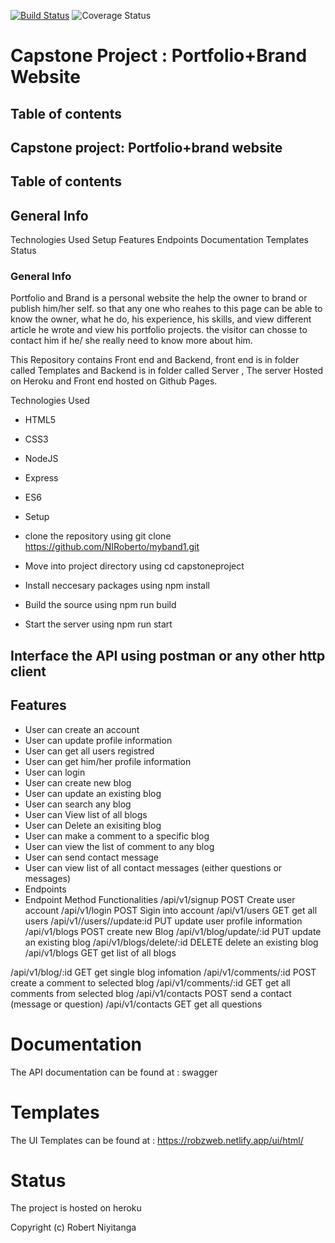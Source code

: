[![Build Status](https://travis-ci.com/NIRoberto/myband1.svg?branch=develop)](https://travis-ci.com/NIRoberto/myband1) ![Coverage Status](https://coveralls.io/repos/github/NIRoberto/myband1/badge.svg?branch=ch-increase-coverage)
# Capstone Project : Portfolio+Brand Website
 ## Table of contents
## Capstone project: Portfolio+brand website
## Table of contents
## General Info
Technologies Used
Setup
Features
Endpoints
Documentation
Templates
Status

### General Info
Portfolio and Brand is a personal website the help the owner to brand or publish him/her self. so that any one who reahes to this page can be able to know the owner, what he do, his experience, his skills, and view different article he wrote and view his portfolio projects. the visitor can chosse to contact him if he/ she really need to know more about him.

This Repository contains Front end and Backend, front end is in folder called Templates and Backend is in folder called Server , The server Hosted on Heroku and Front end hosted on Github Pages.

Technologies Used
- HTML5
- CSS3
- NodeJS
- Express
- ES6
- Setup

- clone the repository using git clone https://github.com/NIRoberto/myband1.git
- Move into project directory using cd capstoneproject
- Install neccesary packages using npm install
- Build the source using npm run build
- Start the server using npm run start

## Interface the API using postman or any other http client
## Features
- User can create an account
- User can update profile information
- User can get all users registred
- User can get him/her profile information
- User can login
- User can create new blog
- User can update an existing blog
- User can search any blog
- User can View list of all blogs
- User can Delete an exisiting blog
- User can make a comment to a specific blog
- User can view the list of comment to any blog
- User can send contact message
- User can view list of all contact messages (either questions or messages)
- Endpoints
- Endpoint	Method	Functionalities
/api/v1/signup	POST	Create user account
/api/v1/login	POST	Sigin into account
/api/v1/users	GET	get all users
/api/v1//users//update:id	PUT	update user profile information
/api/v1/blogs	POST	create new Blog
/api/v1/blog/update/:id	PUT	update an existing blog
/api/v1/blogs/delete/:id	DELETE	delete an existing blog
/api/v1/blogs	GET	get list of all blogs

/api/v1/blog/:id	GET	get single blog infomation
/api/v1/comments/:id	POST	create a comment to selected blog
/api/v1/comments/:id	GET	get all comments from selected blog
/api/v1/contacts	POST	send a contact (message or question)
/api/v1/contacts	GET	get all questions

# Documentation
The API documentation can be found at : swagger 

# Templates
The UI Templates can be found at : https://robzweb.netlify.app/ui/html/

# Status
The project is hosted on heroku

Copyright (c)  Robert Niyitanga
